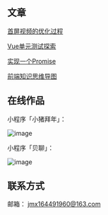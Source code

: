 ## 文章
[首屏视频的优化过程](https://juejin.im/post/5b68288df265da0fa21aa6bf)

[Vue单元测试探索](https://juejin.im/post/5b308f5e6fb9a00e5d798c3c)

[实现一个Promise](https://github.com/jmx164491960/Blog/issues/3)

[前端知识思维导图](https://github.com/jmx164491960/FE-xmind)




## 在线作品
小程序「小猪拜年」：

![image](https://note.youdao.com/yws/public/resource/14db320c7e95e640a8708be5c26366cf/xmlnote/097B9FE12D074F2C9A9AE51B0CBAB0FD/6089)

小程序「贝聊」：

![image](http://static.ibeiliao.com/4796f85c37114d12b560994afb97ca23.png?imageView2/2/w/200)
## 联系方式
邮箱： jmx164491960@163.com
